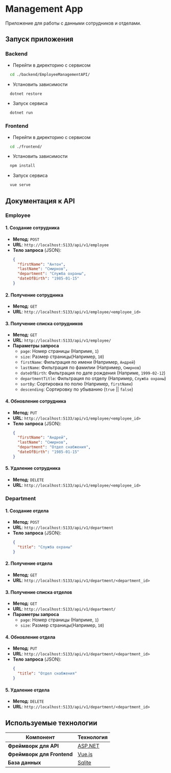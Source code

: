 # Management App
Приложение для работы с данными сотрудников и отделами.

## Запуск приложения
### Backend
- Перейти в директорию с сервисом
```sh
  cd ./backend/EmployeeManagementAPI/
```
- Установить зависимости
```sh
  dotnet restore
```
- Запуск сервиса
```sh
  dotnet run
```
### Frontend
- Перейти в директорию с сервисом
```sh
  cd ./frontend/
```
- Установить зависимости
```sh
  npm install
```
- Запуск сервиса
```sh
  vue serve
```
## Документация к API
### Employee
#### 1. Создание сотрудника
- **Метод**: `POST`
- **URL**: `http://localhost:5133/api/v1/employee`
- **Тело запроса** (JSON):
  ```json
  {
    "firstName": "Антон",
    "lastName": "Смирнов",
    "department": "Служба охраны",
    "dateOfBirth": "1985-01-15"
  }
  ```
#### 2. Получение сотрудника
- **Метод**: `GET`
- **URL**: `http://localhost:5133/api/v1/employee/<employee_id>`
#### 3. Получение списка сотрудников
- **Метод**: `GET`
- **URL**: `http://localhost:5133/api/v1/employee/`
- **Параметры запроса**
  - `page`: Номер страницы (Наприме, `1`)
  - `size`: Размер страницы(Например, `10`)
  - `firstName`: Фильтрация по имени (Например, `Андрей`)
  - `lastName`: Фильтрация по фамилии (Например, `Смирнов`)
  - `dateOfBirth`: Фильтрация по дате рождения (Наприме, `1999-02-12`)
  - `departmentTitle`: Фильтрация по отделу (Например, `Служба охраны`)
  - `sortBy`: Сортировка по полю (Например, `firstName`)
  - `descending`: Сортировку по убыванию (`true` || `false`)
#### 4. Обновление сотрудника
- **Метод**: `PUT`
- **URL**: `http://localhost:5133/api/v1/employee/<employee_id>`
- **Тело запроса** (JSON):
  ```json
  {
    "firstName": "Андрей",
    "lastName": "Смирнов",
    "department": "Отдел снабжения",
    "dateOfBirth": "1985-01-15"
  }
  ```
#### 5. Удаление сотрудника
- **Метод**: `DELETE`
- **URL**: `http://localhost:5133/api/v1/employee/<employee_id>`

### Department
#### 1. Создание отдела
- **Метод**: `POST`
- **URL**: `http://localhost:5133/api/v1/department`
- **Тело запроса** (JSON):
  ```json
  {
    "title": "Служба охраны"
  }
  ```
#### 2. Получение отдела
- **Метод**: `GET`
- **URL**: `http://localhost:5133/api/v1/department/<department_id>`
#### 3. Получение списка отделов
- **Метод**: `GET`
- **URL**: `http://localhost:5133/api/v1/department/`
- **Параметры запроса**
  - `page`: Номер страницы (Наприме, `1`)
  - `size`: Размер страницы(Например, `10`)
#### 4. Обновление отдела
- **Метод**: `PUT`
- **URL**: `http://localhost:5133/api/v1/department/<department_id>`
- **Тело запроса** (JSON):
  ```json
  {
    "title": "Отдел снабжения"
  }
  ```
#### 5. Удаление отдела
- **Метод**: `DELETE`
- **URL**: `http://localhost:5133/api/v1/department/<department_id>`

## Используемые технологии
| Компонент                  | Технология                                                                                              |
|----------------------------|---------------------------------------------------------------------------------------------------------|
| **Фреймворк для API**      | [ASP.NET](https://learn.microsoft.com/ru-ru/aspnet/core/introduction-to-aspnet-core?view=aspnetcore-9.0)|
| **Фреймворк для Frontend** | [Vue.js](https://vuejs.org/)                                                                            |
| **База данных**            | [Sqlite](https://www.sqlite.org/)                                                                       |
